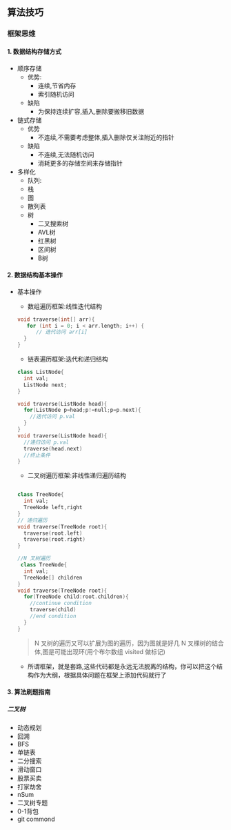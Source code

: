 ## 算法技巧

### 框架思维

#### 1. 数据结构存储方式

- 顺序存储
  - 优势:
    - 连续,节省内存
    - 索引随机访问
  - 缺陷
    - 为保持连续扩容,插入,删除要搬移旧数据
- 链式存储
  - 优势
    - 不连续,不需要考虑整体,插入删除仅关注附近的指针
  - 缺陷
    - 不连续,无法随机访问
    - 消耗更多的存储空间来存储指针
- 多样化
  - 队列:
  - 栈
  - 图
  - 散列表
  - 树
    - 二叉搜索树
    - AVL树
    - 红黑树
    - 区间树
    - B树

#### 2. 数据结构基本操作

- 基本操作
  - 数组遍历框架:线性迭代结构

  ```cpp
  void traverse(int[] arr){
     for (int i = 0; i < arr.length; i++) {
        // 迭代访问 arr[i]
    }
  }
  ```

  - 链表遍历框架:迭代和递归结构

  ```cpp
  class ListNode{
    int val;
    ListNode next;
  }

  void traverse(ListNode head){
    for(ListNode p=head;p!=null;p=p.next){
      //迭代访问 p.val
    }
  }
  void traverse(ListNode head){
    //递归访问 p.val
    traverse(head.next)
    //终止条件
  }
  ```

  - 二叉树遍历框架:非线性递归遍历结构

  ```cpp
  
  class TreeNode{
    int val;
    TreeNode left,right
  }
  // 递归遍历
  void traverse(TreeNode root){
    traverse(root.left)
    traverse(root.right)
  }
  ```
  
  ```cpp
  //N 叉树遍历
   class TreeNode{
    int val;
    TreeNode[] children
  }
  void traverse(TreeNode root){
    for(TreeNode child:root.children){
      //continue condition
      traverse(child)
      //end condition
    }
  }

  ```

  > N 叉树的遍历又可以扩展为图的遍历，因为图就是好几 N 叉棵树的结合体,图是可能出现环(用个布尔数组 visited 做标记)
  
  - 所谓框架，就是套路,这些代码都是永远无法脱离的结构，你可以把这个结构作为大纲，根据具体问题在框架上添加代码就行了

#### 3. 算法刷题指南

##### 二叉树

- 动态规划
- 回溯
- BFS
- 单链表
- 二分搜索
- 滑动窗口
- 股票买卖
- 打家劫舍
- nSum
- 二叉树专题
- 0-1背包
- git commond
